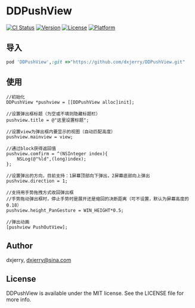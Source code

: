 # DDPushView

[![CI Status](https://img.shields.io/travis/dxjerry/DDPushView.svg?style=flat)](https://travis-ci.org/dxjerry/DDPushView)
[![Version](https://img.shields.io/cocoapods/v/DDPushView.svg?style=flat)](https://cocoapods.org/pods/DDPushView)
[![License](https://img.shields.io/cocoapods/l/DDPushView.svg?style=flat)](https://cocoapods.org/pods/DDPushView)
[![Platform](https://img.shields.io/cocoapods/p/DDPushView.svg?style=flat)](https://cocoapods.org/pods/DDPushView)

## 导入

```ruby
pod 'DDPushView',:git =>"https://github.com/dxjerry/DDPushView.git"
```

## 使用

```objc
//初始化
DDPushView *pushview = [[DDPushView alloc]init];

//设置弹出框标题（为空或不填则隐藏标题栏）
pushview.title = @"这里设置标题";

//设置view为弹出框内要显示的视图（自动匹配高度）
pushview.mainview = view;

//通过block获得返回值
pushview.comfirm = ^(NSInteger index){
    NSLog(@"%ld",(long)index);
};

//设置弹出的方向，目前支持：1屏幕顶部向下弹出，2屏幕底部向上弹出
pushview.direction = 1;

//支持用手势拖拽方式收回弹出框
//手势拖动弹出框时，停止手势时是展开还是缩回的决断距离（可不设置，默认为屏幕高度的0.18）
pushview.height_PanGesture = WIN_HEIGHT*0.5;

//弹出动画
[pushview PushOutView];
```

## Author

dxjerry, dxjerry@sina.com

## License

DDPushView is available under the MIT license. See the LICENSE file for more info.
